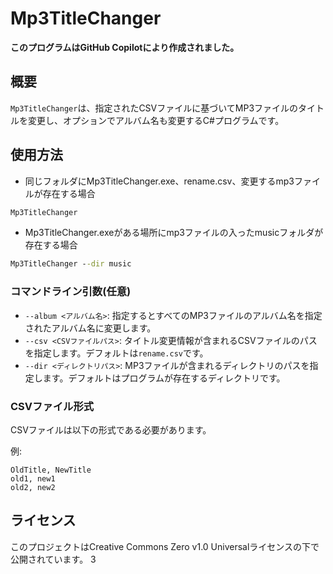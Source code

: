 # Mp3TitleChanger

****このプログラムはGitHub Copilotにより作成されました。****

## 概要

`Mp3TitleChanger`は、指定されたCSVファイルに基づいてMP3ファイルのタイトルを変更し、オプションでアルバム名も変更するC#プログラムです。

## 使用方法
- 同じフォルダにMp3TitleChanger.exe、rename.csv、変更するmp3ファイルが存在する場合
```cmd
Mp3TitleChanger
```
- Mp3TitleChanger.exeがある場所にmp3ファイルの入ったmusicフォルダが存在する場合
```cmd
Mp3TitleChanger --dir music
```

### コマンドライン引数(任意)
- `--album <アルバム名>`: 指定するとすべてのMP3ファイルのアルバム名を指定されたアルバム名に変更します。
- `--csv <CSVファイルパス>`: タイトル変更情報が含まれるCSVファイルのパスを指定します。デフォルトは`rename.csv`です。
- `--dir <ディレクトリパス>`: MP3ファイルが含まれるディレクトリのパスを指定します。デフォルトはプログラムが存在するディレクトリです。

### CSVファイル形式

CSVファイルは以下の形式である必要があります。

例:
```csv
OldTitle, NewTitle
old1, new1
old2, new2
```
## ライセンス

このプロジェクトはCreative Commons Zero v1.0 Universalライセンスの下で公開されています。
3
